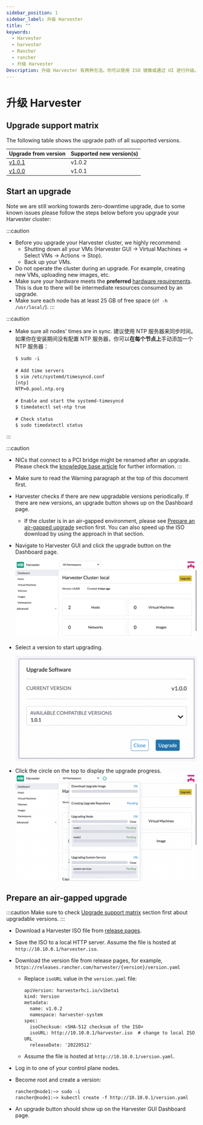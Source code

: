 ```yaml
---
sidebar_position: 1
sidebar_label: 升级 Harvester
title: ""
keywords:
  - Harvester
  - harvester
  - Rancher
  - rancher
  - 升级 Harvester
Description: 升级 Harvester 有两种方法。你可以使用 ISO 镜像或通过 UI 进行升级。
---
```


# 升级 Harvester

## Upgrade support matrix

The following table shows the upgrade path of all supported versions.

| Upgrade from version | Supported new version(s) |
|----------------------|--------------------------|
| [v1.0.1](./v1-0-1-to-v1-0-2.md) | v1.0.2 |
| [v1.0.0](./v1-0-0-to-v1-0-1.md) | v1.0.1 |

## Start an upgrade

Note we are still working towards zero-downtime upgrade, due to some known issues please follow the steps below before you upgrade your Harvester cluster:

:::caution
- Before you upgrade your Harvester cluster, we highly recommend:
   - Shutting down all your VMs (Harvester GUI -> Virtual Machines -> Select VMs -> Actions -> Stop).
   - Back up your VMs.
- Do not operate the cluster during an upgrade. For example, creating new VMs, uploading new images, etc.
- Make sure your hardware meets the **preferred** [hardware requirements](../intro.md#硬件要求). This is due to there will be intermediate resources consumed by an upgrade.
- Make sure each node has at least 25 GB of free space (`df -h /usr/local/`).
:::

:::caution
- Make sure all nodes' times are in sync. 建议使用 NTP 服务器来同步时间。如果你在安装期间没有配置 NTP 服务器，你可以**在每个节点上**手动添加一个 NTP 服务器：

   ```
   $ sudo -i

   # Add time servers
   $ vim /etc/systemd/timesyncd.conf
   [ntp]
   NTP=0.pool.ntp.org

   # Enable and start the systemd-timesyncd
   $ timedatectl set-ntp true

   # Check status
   $ sudo timedatectl status
   ```
:::

:::caution
- NICs that connect to a PCI bridge might be renamed after an upgrade. Please check the [knowledge base article](https://harvesterhci.io/kb/nic-naming-scheme) for further information.
:::


- Make sure to read the Warning paragraph at the top of this document first.
- Harvester checks if there are new upgradable versions periodically. If there are new versions, an upgrade button shows up on the Dashboard page.
   - If the cluster is in an air-gapped environment, please see [Prepare an air-gapped upgrade](#prepare-an-air-gapped-upgrade) section first. You can also speed up the ISO download by using the approach in that section.
- Navigate to Harvester GUI and click the upgrade button on the Dashboard page.

   ![](./assets/upgrade_button.png)

- Select a version to start upgrading.

   ![](./assets/upgrade_select_version.png)

- Click the circle on the top to display the upgrade progress.
   ![](./assets/upgrade_progress.png)


## Prepare an air-gapped upgrade

:::caution
Make sure to check [Upgrade support matrix](#upgrade-support-matrix) section first about upgradable versions.
:::

- Download a Harvester ISO file from [release pages](https://github.com/harvester/harvester/releases).
- Save the ISO to a local HTTP server. Assume the file is hosted at `http://10.10.0.1/harvester.iso`.
- Download the version file from release pages, for example, `https://releases.rancher.com/harvester/{version}/version.yaml`

   - Replace `isoURL` value in the `version.yaml` file:

      ```
      apiVersion: harvesterhci.io/v1beta1
      kind: Version
      metadata:
        name: v1.0.2
        namespace: harvester-system
      spec:
        isoChecksum: <SHA-512 checksum of the ISO>
        isoURL: http://10.10.0.1/harvester.iso  # change to local ISO URL
        releaseDate: '20220512'
      ```

   - Assume the file is hosted at `http://10.10.0.1/version.yaml`.

- Log in to one of your control plane nodes.
- Become root and create a version:

   ```
   rancher@node1:~> sudo -i
   rancher@node1:~> kubectl create -f http://10.10.0.1/version.yaml
   ```

- An upgrade button should show up on the Harvester GUI Dashboard page.
